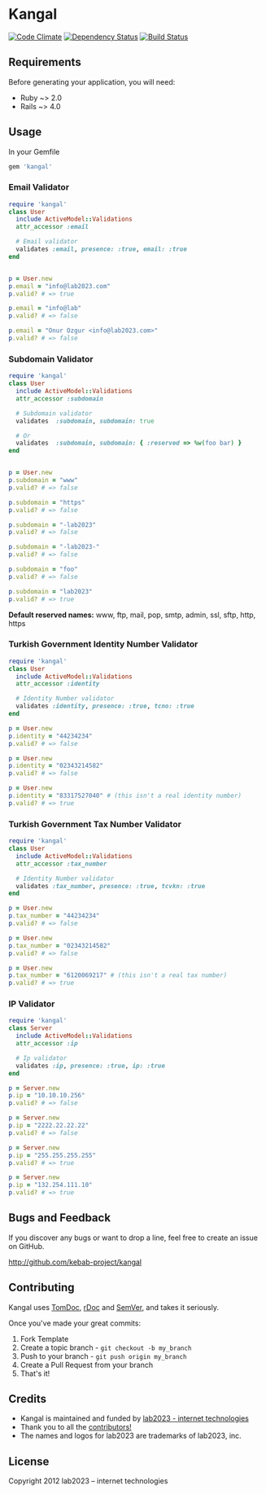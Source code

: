 # Kangal

[![Code Climate](https://codeclimate.com/github/kebab-project/kangal.png)](https://codeclimate.com/github/kebab-project/kangal)
[![Dependency Status](https://gemnasium.com/kebab-project/kangal.png)](https://gemnasium.com/kebab-project/kangal)
[![Build Status](https://travis-ci.org/kebab-project/kangal.png?branch=develop)](https://travis-ci.org/kebab-project/kangal)


## Requirements

Before generating your application, you will need:

* Ruby ~> 2.0
* Rails ~> 4.0

## Usage

In your Gemfile

```ruby
gem 'kangal'
```

### Email Validator
```ruby
require 'kangal'
class User
  include ActiveModel::Validations
  attr_accessor :email

  # Email validator
  validates :email, presence: :true, email: :true
end


p = User.new
p.email = "info@lab2023.com"
p.valid? # => true

p.email = "info@lab"
p.valid? # => false

p.email = "Onur Ozgur <info@lab2023.com>"
p.valid? # => false
```

### Subdomain Validator
```ruby
require 'kangal'
class User
  include ActiveModel::Validations
  attr_accessor :subdomain

  # Subdomain validator
  validates  :subdomain, subdomain: true

  # Or
  validates  :subdomain, subdomain: { :reserved => %w(foo bar) }
end


p = User.new
p.subdomain = "www"
p.valid? # => false

p.subdomain = "https"
p.valid? # => false

p.subdomain = "-lab2023"
p.valid? # => false

p.subdomain = "-lab2023-"
p.valid? # => false

p.subdomain = "foo"
p.valid? # => false

p.subdomain = "lab2023"
p.valid? # => true
```

**Default reserved names:** www, ftp, mail, pop, smtp, admin, ssl, sftp, http, https

### Turkish Government Identity Number Validator
```ruby
require 'kangal'
class User
  include ActiveModel::Validations
  attr_accessor :identity

  # Identity Number validator
  validates :identity, presence: :true, tcno: :true
end

p = User.new
p.identity = "44234234"
p.valid? # => false

p = User.new
p.identity = "02343214582"
p.valid? # => false

p = User.new
p.identity = "83317527040" # (this isn't a real identity number)
p.valid? # => true
```

### Turkish Government Tax Number Validator
```ruby
require 'kangal'
class User
  include ActiveModel::Validations
  attr_accessor :tax_number

  # Identity Number validator
  validates :tax_number, presence: :true, tcvkn: :true
end

p = User.new
p.tax_number = "44234234"
p.valid? # => false

p = User.new
p.tax_number = "02343214582"
p.valid? # => false

p = User.new
p.tax_number = "6120069217" # (this isn't a real tax number)
p.valid? # => true
```

### IP Validator
```ruby
require 'kangal'
class Server
  include ActiveModel::Validations
  attr_accessor :ip

  # Ip validator
  validates :ip, presence: :true, ip: :true
end

p = Server.new
p.ip = "10.10.10.256"
p.valid? # => false

p = Server.new
p.ip = "2222.22.22.22"
p.valid? # => false

p = Server.new
p.ip = "255.255.255.255"
p.valid? # => true

p = Server.new
p.ip = "132.254.111.10"
p.valid? # => true
```

## Bugs and  Feedback

If you discover any bugs or want to drop a line, feel free to create an issue on GitHub.

http://github.com/kebab-project/kangal

## Contributing

Kangal uses [TomDoc](http://tomdoc.org/), [rDoc](http://rubydoc.info/gems/kangal) and [SemVer](http://semver.org/), and takes it seriously.

Once you've made your great commits:

1. Fork Template
2. Create a topic branch - `git checkout -b my_branch`
3. Push to your branch - `git push origin my_branch`
4. Create a Pull Request from your branch
5. That's it!

## Credits

- Kangal is maintained and funded by [lab2023 - internet technologies](http://lab2023.com/)
- Thank you to all the [contributors!](https://github.com/kebab-project/kangal/graphs/contributors)
- The names and logos for lab2023 are trademarks of lab2023, inc.

## License

Copyright 2012 lab2023 – internet technologies
